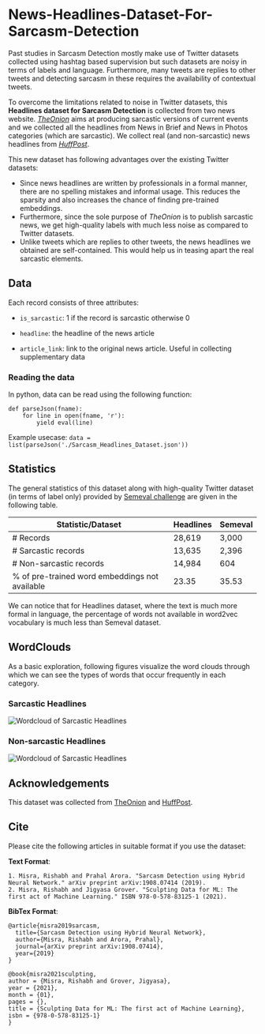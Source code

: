 # News-Headlines-Dataset-For-Sarcasm-Detection

Past studies in Sarcasm Detection mostly make use of Twitter datasets collected using hashtag based supervision but such datasets are noisy in terms of labels and language. Furthermore, many tweets are replies to other tweets and detecting sarcasm in these requires the availability of contextual tweets.

To overcome the limitations related to noise in Twitter datasets, this **Headlines dataset for Sarcasm Detection** is collected from two news website. [*TheOnion*](https://www.theonion.com/) aims at producing sarcastic versions of current events and we collected all the headlines from News in Brief and News in Photos categories (which are sarcastic). We collect real (and non-sarcastic) news headlines from [*HuffPost*](https://www.huffingtonpost.com/).

This new dataset has following advantages over the existing Twitter datasets:
* Since news headlines are written by professionals in a formal manner, there are no spelling mistakes and informal usage. This reduces the sparsity and also increases the chance of finding pre-trained embeddings.
* Furthermore, since the sole purpose of *TheOnion* is to publish sarcastic news, we get high-quality labels with much less noise as compared to Twitter datasets.
* Unlike tweets which are replies to other tweets, the news headlines we obtained are self-contained. This would help us in teasing apart the real sarcastic elements.

## Data
Each record consists of three attributes:

* ```is_sarcastic```: 1 if the record is sarcastic otherwise 0

* ```headline```: the headline of the news article

* ```article_link```: link to the original news article. Useful in collecting supplementary data

### Reading the data
In python, data can be read using the following function:

~~~~
def parseJson(fname):
    for line in open(fname, 'r'):
        yield eval(line)
~~~~

Example usecase: `data = list(parseJson('./Sarcasm_Headlines_Dataset.json'))`

## Statistics
The general statistics of this dataset along with high-quality Twitter dataset (in terms of label only) provided by [Semeval challenge](https://competitions.codalab.org/competitions/17468) are given in the following table. 

| Statistic/Dataset                              | Headlines | Semeval |
|------------------------------------------------|-----------|---------|
| # Records                                      | 28,619    | 3,000   |
| # Sarcastic records                            | 13,635    | 2,396   |
| # Non-sarcastic records                        | 14,984    | 604     |
| % of pre-trained word embeddings not available | 23.35     | 35.53   |

We can notice that for Headlines dataset, where the text is much more formal in language, the percentage of words not available in word2vec vocabulary is much less than Semeval dataset.

## WordClouds
As a basic exploration, following figures visualize the word clouds through which we can see the types of words that occur frequently in each category.

### Sarcastic Headlines
![Wordcloud of Sarcastic Headlines](https://github.com/rishabhmisra/Sarcasm-Headlines-Dataset/blob/master/wordcloud_sarcastic.png)

### Non-sarcastic Headlines
![Wordcloud of Sarcastic Headlines](https://github.com/rishabhmisra/Sarcasm-Headlines-Dataset/blob/master/wordcloud_non_sarcastic.png)

## Acknowledgements
This dataset was collected from [TheOnion](https://theonion.com) and [HuffPost](https://www.huffingtonpost.com/).

## Cite
Please cite the following articles in suitable format if you use the dataset:

**Text Format**:
```
1. Misra, Rishabh and Prahal Arora. "Sarcasm Detection using Hybrid Neural Network." arXiv preprint arXiv:1908.07414 (2019).
2. Misra, Rishabh and Jigyasa Grover. "Sculpting Data for ML: The first act of Machine Learning." ISBN 978-0-578-83125-1 (2021).
```
**BibTex Format**:
```
@article{misra2019sarcasm,
  title={Sarcasm Detection using Hybrid Neural Network},
  author={Misra, Rishabh and Arora, Prahal},
  journal={arXiv preprint arXiv:1908.07414},
  year={2019}
}

@book{misra2021sculpting,
author = {Misra, Rishabh and Grover, Jigyasa},
year = {2021},
month = {01},
pages = {},
title = {Sculpting Data for ML: The first act of Machine Learning},
isbn = {978-0-578-83125-1}
}
```
